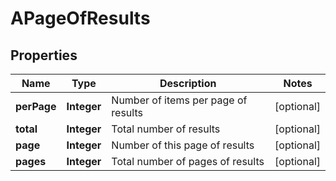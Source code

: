 
# APageOfResults

## Properties
Name | Type | Description | Notes
------------ | ------------- | ------------- | -------------
**perPage** | **Integer** | Number of items per page of results |  [optional]
**total** | **Integer** | Total number of results |  [optional]
**page** | **Integer** | Number of this page of results |  [optional]
**pages** | **Integer** | Total number of pages of results |  [optional]



